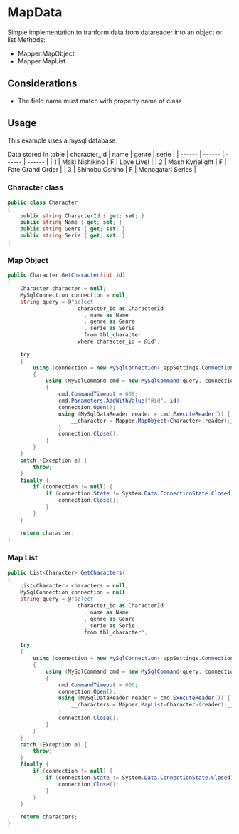 # MapData
Simple implementation to tranform data from datareader into an object or list
Methods:
  - Mapper.MapObject
  - Mapper.MapList

## Considerations
- The field name must match with property name of class

## Usage
This example uses a mysql database

Data stored in table
| character_id | name | genre | serie | 
| ------ | ------ | ------ | ------ |
| 1 | Maki Nishikino | F | Love Live! | 
| 2 | Mash Kyrielight | F | Fate Grand Order | 
| 3 | Shinobu Oshino | F | Monogatari Series |

### Character class

```csharp
public class Character
{
    public string CharacterId { get; set; }
    public string Name { get; set; }
    public string Genre { get; set; }
    public string Serie { get; set; }
}
```

### Map Object

```csharp
public Character GetCharacter(int id)
{
    Character character = null;
    MySqlConnection connection = null;
    string query = @"select 
                      character_id as CharacterId
                        , name as Name
                        , genre as Genre
                        , serie as Serie
                        from tbl_character
                      where character_id = @id";

    try
    {
        using (connection = new MySqlConnection(_appSettings.Connection_DBTest))
        {
            using (MySqlCommand cmd = new MySqlCommand(query, connection))
            {
                cmd.CommandTimeout = 600;
                cmd.Parameters.AddWithValue("@id", id);
                connection.Open();
                using (MySqlDataReader reader = cmd.ExecuteReader()) {
                    __character = Mapper.MapObject<Character>(reader);__
                }
                connection.Close();
            }
        }
    }
    catch (Exception e) {
        throw;
    }
    finally {
        if (connection != null) {
            if (connection.State != System.Data.ConnectionState.Closed) {
                connection.Close();
            }
        }
    }

    return character;
}
```

### Map List

```csharp
public List<Character> GetCharacters()
{
    List<Character> characters = null;
    MySqlConnection connection = null;
    string query = @"select 
                      character_id as CharacterId
                        , name as Name
                        , genre as Genre
                        , serie as Serie
                        from tbl_character";

    try
    {
        using (connection = new MySqlConnection(_appSettings.Connection_DBTest))
        {
            using (MySqlCommand cmd = new MySqlCommand(query, connection))
            {
                cmd.CommandTimeout = 600;
                connection.Open();
                using (MySqlDataReader reader = cmd.ExecuteReader()) {
                    __characters = Mapper.MapList<Character>(reader);__
                }
                connection.Close();
            }
        }
    }
    catch (Exception e) {
        throw;
    }
    finally {
        if (connection != null) {
            if (connection.State != System.Data.ConnectionState.Closed) {
                connection.Close();
            }
        }
    }

    return characters;
}
```
